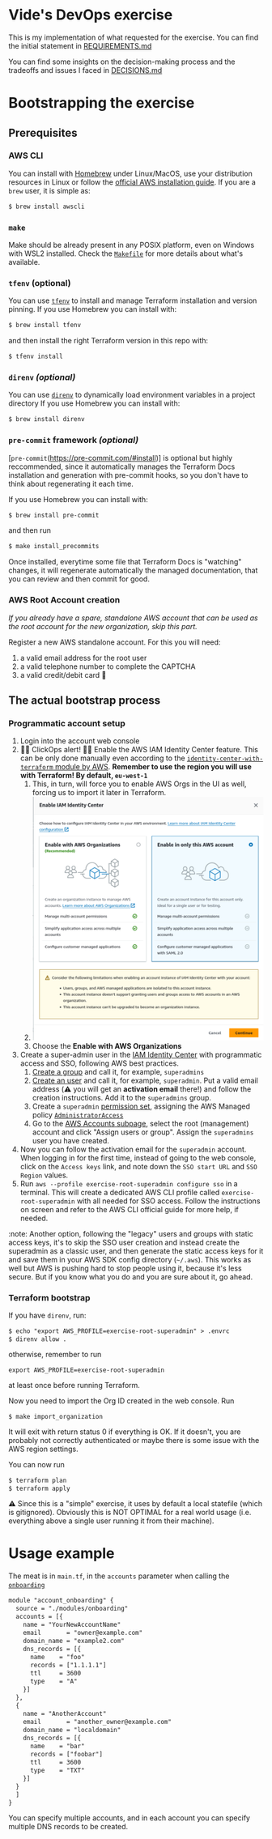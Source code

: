# Vide's DevOps exercise

This is my implementation of what requested for the exercise. You can find the initial statement in [REQUIREMENTS.md](REQUIREMENTS.md)

You can find some insights on the decision-making process and the tradeoffs and issues I faced in [DECISIONS.md](DECISIONS.md)

# Bootstrapping the exercise

## Prerequisites 

### AWS CLI

You can install with [Homebrew](https://brew.sh/) under Linux/MacOS, use your distribution resources in Linux or follow the [official AWS installation guide](https://docs.aws.amazon.com/cli/latest/userguide/getting-started-install.html).
If you are a `brew` user, it is simple as:

```bash
$ brew install awscli
```

### `make`

Make should be already present in any POSIX platform, even on Windows with WSL2 installed.
Check the [`Makefile`](Makefile) for more details about what's available.

### `tfenv` (optional)

You can use [`tfenv`](https://github.com/tfutils/tfenv) to install and manage Terraform installation and version pinning.
If you use Homebrew you can install with:

```bash
$ brew install tfenv
```

and then install the right Terraform version in this repo with:

```bash
$ tfenv install
```

### `direnv` *(optional)*

You can use [`direnv`](https://github.com/direnv/direnv) to dynamically load environment variables in a project directory
If you use Homebrew you can install with:

```bash
$ brew install direnv
```

### `pre-commit` framework *(optional)*

[`pre-commit`(https://pre-commit.com/#install)] is optional but highly reccommended, since it automatically manages the Terraform Docs installation and generation with pre-commit hooks, so you don't have to think about regenerating it each time.

If you use Homebrew you can install with:

```bash
$ brew install pre-commit
```

and then run

```bash
$ make install_precommits
```

Once installed, everytime some file that Terraform Docs is "watching" changes, it will regenerate automatically the managed documentation, that you can review and then commit for good.

### AWS Root Account creation

*If you already have a spare, standalone AWS account that can be used as the root account for the new organization, skip this part.*

Register a new AWS standalone account. For this you will need:
1. a valid email address for the root user
2. a valid telephone number to complete the CAPTCHA
3. a valid credit/debit card :money_with_wings:

## The actual bootstrap process

### Programmatic account setup

1. Login into the account web console
2. 🤦🏻 ClickOps alert! 🤦🏻 Enable the AWS IAM Identity Center feature. This can be only done manually even according to the [`identity-center-with-terraform` module by AWS](https://github.com/aws-samples/identity-center-with-terraform?tab=readme-ov-file#prerequisites). **Remember to use the region you will use with Terraform! By default, `eu-west-1`**
   1. This, in turn, will force you to enable AWS Orgs in the UI as well, forcing us to import it later in Terraform.
   2. ![Proof that IAM Identity Center forces you to create Orgs in the UI](iam-orgs.png)
   3. Choose the **Enable with AWS Organizations**
3. Create a super-admin user in the [IAM Identity Center](https://eu-west-1.console.aws.amazon.com/singlesignon/home?region=eu-west-1#!/instances/68048cb1c0550830/dashboard) with programmatic access and SSO, following AWS best practices.
   1.  [Create a group](https://eu-west-1.console.aws.amazon.com/singlesignon/home?region=eu-west-1#!/instances/68048cb1c0550830/groups) and call it, for example, `superadmins`
   2.  [Create an user](https://eu-west-1.console.aws.amazon.com/singlesignon/home?region=eu-west-1#!/instances/68048cb1c0550830/users) and call it, for example, `superadmin`. Put a valid email address (:warning: you will get an **activation email** there!) and follow the creation instructions. Add it to the `superadmins` group.
   3.  Create a `superadmin` [permission set](https://eu-west-1.console.aws.amazon.com/singlesignon/organization/home?region=eu-west-1#/instances/68048cb1c0550830/permission-sets), assigning the AWS Managed policy [`AdministratorAccess`](https://us-east-1.console.aws.amazon.com/iam/home?region=eu-west-1#/policies/details/arn%3Aaws%3Aiam%3A%3Aaws%3Apolicy%2FAdministratorAccess)
   4.  Go to the [AWS Accounts subpage](https://eu-west-1.console.aws.amazon.com/singlesignon/organization/home?region=eu-west-1#/instances/68048cb1c0550830/accounts), select the root (management) account and click "Assign users or group". Assign the `superadmins` user you have created.
4.  Now you can follow the activation email for the `superadmin` account. When logging in for the first time, instead of going to the web console, click on the `Access keys` link, and note down the `SSO start URL` and `SSO Region` values.
5.  Run `aws --profile exercise-root-superadmin configure sso` in a terminal. This will create a dedicated AWS CLI profile called `exercise-root-superadmin` with all needed for SSO access. Follow the instructions on screen and refer to the AWS CLI official guide for more help, if needed.

:note: Another option, following the "legacy" users and groups with static access keys, it's to skip the SSO user creation and instead create the superadmin as a classic user, and then generate the static access keys for it and save them in your AWS SDK config directory (`~/.aws`). This works as well but AWS is pushing hard to stop people using it, because it's less secure. But if you know what you do and you are sure about it, go ahead.

### Terraform bootstrap

If you have `direnv`, run:
```
$ echo "export AWS_PROFILE=exercise-root-superadmin" > .envrc
$ direnv allow .
```

otherwise, remember to run
```
export AWS_PROFILE=exercise-root-superadmin
```

at least once before running Terraform.

Now you need to import the Org ID created in the web console. Run

```
$ make import_organization
```

It will exit with return status 0 if everything is OK. If it doesn't, you are probably not correctly authenticated or maybe there is some issue with the AWS region settings.

You can now run

```
$ terraform plan
$ terraform apply
```

:warning: Since this is a "simple" exercise, it uses by default a local statefile (which is gitignored). Obviously this is NOT OPTIMAL for a real world usage (i.e. everything above a single user running it from their machine).

# Usage example

The meat is in `main.tf`, in the `accounts` parameter when calling the [`onboarding`](modules/onboarding/README.md)


```hcl
module "account_onboarding" {
  source = "./modules/onboarding"
  accounts = [{
    name = "YourNewAccountName"
    email       = "owner@example.com"
    domain_name = "example2.com"
    dns_records = [{
      name    = "foo"
      records = ["1.1.1.1"]
      ttl     = 3600
      type    = "A"
    }]
  },
  {
    name = "AnotherAccount"
    email       = "another_owner@example.com"
    domain_name = "localdomain"
    dns_records = [{
      name    = "bar"
      records = ["foobar"]
      ttl     = 3600
      type    = "TXT"
    }]
  }
  ]
}
```

You can specify multiple accounts, and in each account you can specify multiple DNS records to be created.